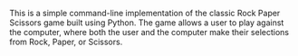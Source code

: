 This is a simple command-line implementation of the classic Rock Paper Scissors game built using Python. The game allows a user to play against the computer, where both the user and the computer make their selections from Rock, Paper, or Scissors.
